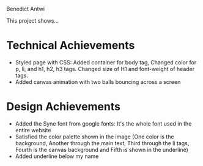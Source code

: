 Benedict Antwi 

This project shows...

Technical Achievements
===
* Styled page with CSS: Added container for body tag, Changed color for p, li, and h1, h2, h3 tags. Changed size of H1 and font-weight of header tags.
* Added canvas animation with two balls bouncing across a screen

Design Achievements
===
* Added the Syne font from google fonts: It's the whole font used in the entire website
* Satisfied the color palette shown in the image (One color is the background, Another through the main text, Third through the li tags, Fourth is the canvas background and Fifth is shown in the underline)
* Added underline below my name